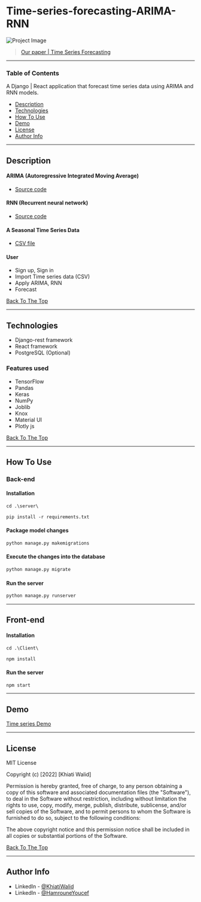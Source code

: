 # Time-series-forecasting-ARIMA-RNN

![Project Image](https://i.ibb.co/cFDWwxx/Screenshot-5.png)

> [Our paper | Time Series Forecasting](https://khiati-walid.github.io/Time-series-forecasting-ARIMA-RNN/Khiati-Hamroun-Master-2021.pdf)

---

### Table of Contents

A Django | React application that forecast time series data using ARIMA and RNN models.

- [Description](#description)
- [Technologies](#technologies)
- [How To Use](#how-to-use)
- [Demo](#demo)
- [License](#license)
- [Author Info](#author-info)

---

## Description

#### ARIMA (Autoregressive Integrated Moving Average)

- [Source code](https://khiati-walid.github.io/Time-series-forecasting-ARIMA-RNN/ARIMA.pdf)

#### RNN (Recurrent neural network)

- [Source code](https://khiati-walid.github.io/Time-series-forecasting-ARIMA-RNN/RNN.pdf)

#### A Seasonal Time Series Data

- [CSV file](https://drive.google.com/file/d/1Wvc_hp69RHR4kZhN0uDpUKFS7iYm4ft3/view?usp=sharing)

#### User

- Sign up, Sign in
- Import Time series data (CSV)
- Apply ARIMA, RNN
- Forecast

[Back To The Top](#Time-series-forecasting-ARIMA-RNN)

---

## Technologies

- Django-rest framework
- React framework
- PostgreSQL (Optional)

### Features used

- TensorFlow
- Pandas
- Keras
- NumPy
- Joblib
- Knox
- Material UI
- Plotly js

[Back To The Top](#Time-series-forecasting-ARIMA-RNN)

---

## How To Use

### Back-end

#### Installation

```html
cd .\server\
```

```html
pip install -r requirements.txt
```

#### Package model changes

```html
python manage.py makemigrations
```

#### Execute the changes into the database

```html
python manage.py migrate
```

#### Run the server

```html
python manage.py runserver
```

---

## Front-end

#### Installation

```html
cd .\Client\
```

```html
npm install
```

#### Run the server

```html
npm start
```

---

## Demo

[Time series Demo](https://drive.google.com/file/d/1mClFOJBEF0ofIC6iT0_hhbmvjJi8DuO-/view?usp=sharing)

---

## License

MIT License

Copyright (c) [2022] [Khiati Walid]

Permission is hereby granted, free of charge, to any person obtaining a copy
of this software and associated documentation files (the "Software"), to deal
in the Software without restriction, including without limitation the rights
to use, copy, modify, merge, publish, distribute, sublicense, and/or sell
copies of the Software, and to permit persons to whom the Software is
furnished to do so, subject to the following conditions:

The above copyright notice and this permission notice shall be included in all
copies or substantial portions of the Software.

[Back To The Top](#Time-series-forecasting-ARIMA-RNN)

---

## Author Info

- LinkedIn - [@KhiatiWalid](https://www.linkedin.com/in/khiati-walid/)
- LinkedIn - [@HamrouneYoucef](https://www.linkedin.com/in/youcef-hamroune-b61876223/)
